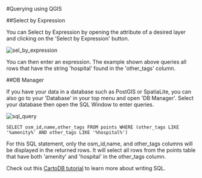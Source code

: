 #Querying using QGIS

##Select by Expression

You can Select by Expression by opening the attribute of a desired layer and clicking on the 'Select by Expression' button.

![sel_by_expression](https://cloud.githubusercontent.com/assets/2665840/10792048/00b59680-7d83-11e5-8140-2a08831e69ff.png)

You can then enter an expression. The example shown above queries all rows that have the string 'hospital' found in the 'other_tags' column.



##DB Manager

If you have your data in a database such as PostGIS or SpatiaLite, you can also go to your 'Database' in your top menu and open 'DB Manager'. Select your database then open the SQL Window to enter queries.

![sql_query](https://cloud.githubusercontent.com/assets/2665840/10792843/53e954e2-7d86-11e5-9ec2-448762fb7d56.png)

`SELECT osm_id,name,other_tags
FROM points
WHERE (other_tags LIKE '%amenity%' AND other_tags LIKE '%hospital%')`

For this SQL statement, only the osm_id,name, and other_tags columns will be displayed in the returned rows. It will select all rows from the points table that have both 'amenity' and 'hospital' in the other_tags column.

Check out this [CartoDB tutorial](http://academy.cartodb.com/courses/04-sql-postgis/lesson-1.html) to learn more about writing SQL. 
